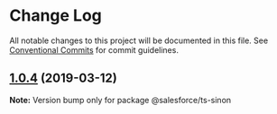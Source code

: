 # Change Log

All notable changes to this project will be documented in this file.
See [Conventional Commits](https://conventionalcommits.org) for commit guidelines.

## [1.0.4](https://github.com/forcedotcom/sfdx-dev-packages/compare/@salesforce/ts-sinon@1.0.3...@salesforce/ts-sinon@1.0.4) (2019-03-12)

**Note:** Version bump only for package @salesforce/ts-sinon
